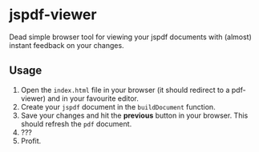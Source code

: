 # jspdf-viewer
Dead simple browser tool for viewing your jspdf documents with (almost) instant feedback on your changes.

## Usage

1. Open the `index.html` file in your browser (it should redirect to a pdf-viewer) and in your favourite editor.
2. Create your `jspdf` document in the `buildDocument` function.
3. Save your changes and hit the __previous__ button in your browser. This should refresh the `pdf` document.
4. ???
5. Profit.
